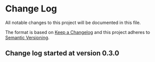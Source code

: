 # Change Log
All notable changes to this project will be documented in this file.

The format is based on [Keep a Changelog](http://keepachangelog.com/) 
and this project adheres to [Semantic Versioning](http://semver.org/).

**Change log started at version 0.3.0**
---

<!--
## [Unreleased]
### Added
### Changed
### Deprecated
### Removed
### Fixed
### Security
-->
